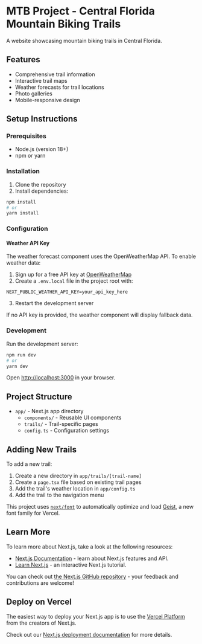 # MTB Project - Central Florida Mountain Biking Trails

A website showcasing mountain biking trails in Central Florida.

## Features

- Comprehensive trail information
- Interactive trail maps
- Weather forecasts for trail locations
- Photo galleries
- Mobile-responsive design

## Setup Instructions

### Prerequisites

- Node.js (version 18+)
- npm or yarn

### Installation

1. Clone the repository
2. Install dependencies:

```bash
npm install
# or
yarn install
```

### Configuration

#### Weather API Key

The weather forecast component uses the OpenWeatherMap API. To enable weather data:

1. Sign up for a free API key at [OpenWeatherMap](https://openweathermap.org/api)
2. Create a `.env.local` file in the project root with:

```
NEXT_PUBLIC_WEATHER_API_KEY=your_api_key_here
```

3. Restart the development server

If no API key is provided, the weather component will display fallback data.

### Development

Run the development server:

```bash
npm run dev
# or
yarn dev
```

Open [http://localhost:3000](http://localhost:3000) in your browser.

## Project Structure

- `app/` - Next.js app directory
  - `components/` - Reusable UI components
  - `trails/` - Trail-specific pages
  - `config.ts` - Configuration settings

## Adding New Trails

To add a new trail:

1. Create a new directory in `app/trails/[trail-name]`
2. Create a `page.tsx` file based on existing trail pages
3. Add the trail's weather location in `app/config.ts`
4. Add the trail to the navigation menu

This project uses [`next/font`](https://nextjs.org/docs/app/building-your-application/optimizing/fonts) to automatically optimize and load [Geist](https://vercel.com/font), a new font family for Vercel.

## Learn More

To learn more about Next.js, take a look at the following resources:

- [Next.js Documentation](https://nextjs.org/docs) - learn about Next.js features and API.
- [Learn Next.js](https://nextjs.org/learn) - an interactive Next.js tutorial.

You can check out [the Next.js GitHub repository](https://github.com/vercel/next.js) - your feedback and contributions are welcome!

## Deploy on Vercel

The easiest way to deploy your Next.js app is to use the [Vercel Platform](https://vercel.com/new?utm_medium=default-template&filter=next.js&utm_source=create-next-app&utm_campaign=create-next-app-readme) from the creators of Next.js.

Check out our [Next.js deployment documentation](https://nextjs.org/docs/app/building-your-application/deploying) for more details.
